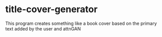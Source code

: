 # title-cover-generator
This program creates something like a book cover based on the primary text added by the user and attnGAN
